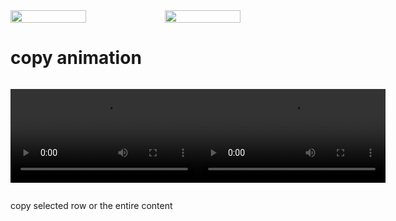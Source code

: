 <div style="display:flex; width:100%;">
<img src="https://github.com/mishadovhiy/SentencesTokenizer/assets/44978117/01fc0274-b3eb-4096-b985-b6dd936b84bb" width="49%">
<img src="https://github.com/mishadovhiy/SentencesTokenizer/assets/44978117/99c004bf-40c8-491b-873d-5c280610f70e" width="49%">
</div>

# copy animation

<div style="display:flex; width:100%;">

<video src="https://github.com/mishadovhiy/SentencesTokenizer/assets/44978117/609fe266-43cb-4326-ab5c-9f741148cb29"></video>

<video src="https://github.com/mishadovhiy/SentencesTokenizer/assets/44978117/5b1fa3da-2d20-43f2-974e-a7a6849c6085"></video>



  
</div>

<p>copy selected row or the entire content</p>

